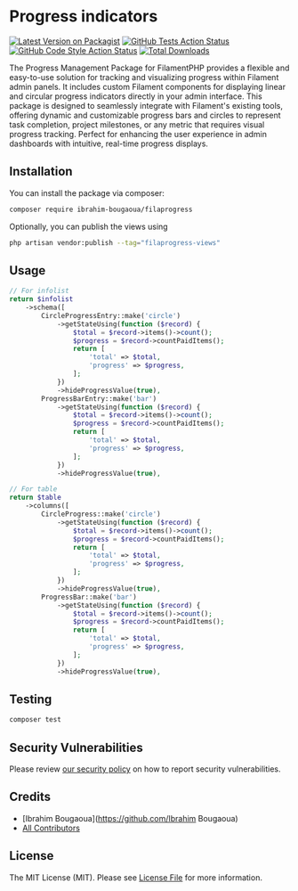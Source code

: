 # Progress indicators

[![Latest Version on Packagist](https://img.shields.io/packagist/v/ibrahim-bougaoua/filaprogress.svg?style=flat-square)](https://packagist.org/packages/ibrahim-bougaoua/filaprogress)
[![GitHub Tests Action Status](https://img.shields.io/github/actions/workflow/status/ibrahim-bougaoua/filaprogress/run-tests.yml?branch=main&label=tests&style=flat-square)](https://github.com/ibrahim-bougaoua/filaprogress/actions?query=workflow%3Arun-tests+branch%3Amain)
[![GitHub Code Style Action Status](https://img.shields.io/github/actions/workflow/status/ibrahim-bougaoua/filaprogress/fix-php-code-style-issues.yml?branch=main&label=code%20style&style=flat-square)](https://github.com/ibrahim-bougaoua/filaprogress/actions?query=workflow%3A"Fix+PHP+code+style+issues"+branch%3Amain)
[![Total Downloads](https://img.shields.io/packagist/dt/ibrahim-bougaoua/filaprogress.svg?style=flat-square)](https://packagist.org/packages/ibrahim-bougaoua/filaprogress)

The Progress Management Package for FilamentPHP provides a flexible and easy-to-use solution for tracking and visualizing progress within Filament admin panels. It includes custom Filament components for displaying linear and circular progress indicators directly in your admin interface. This package is designed to seamlessly integrate with Filament's existing tools, offering dynamic and customizable progress bars and circles to represent task completion, project milestones, or any metric that requires visual progress tracking. Perfect for enhancing the user experience in admin dashboards with intuitive, real-time progress displays.

## Installation

You can install the package via composer:

```bash
composer require ibrahim-bougaoua/filaprogress
```

Optionally, you can publish the views using

```bash
php artisan vendor:publish --tag="filaprogress-views"
```

## Usage

```php
// For infolist
return $infolist
    ->schema([
        CircleProgressEntry::make('circle')
            ->getStateUsing(function ($record) {
                $total = $record->items()->count();
                $progress = $record->countPaidItems();
                return [
                    'total' => $total,
                    'progress' => $progress,
                ];
            })
            ->hideProgressValue(true),
        ProgressBarEntry::make('bar')
            ->getStateUsing(function ($record) {
                $total = $record->items()->count();
                $progress = $record->countPaidItems();
                return [
                    'total' => $total,
                    'progress' => $progress,
                ];
            })
            ->hideProgressValue(true),

// For table
return $table
    ->columns([
        CircleProgress::make('circle')
            ->getStateUsing(function ($record) {
                $total = $record->items()->count();
                $progress = $record->countPaidItems();
                return [
                    'total' => $total,
                    'progress' => $progress,
                ];
            })
            ->hideProgressValue(true),
        ProgressBar::make('bar')
            ->getStateUsing(function ($record) {
                $total = $record->items()->count();
                $progress = $record->countPaidItems();
                return [
                    'total' => $total,
                    'progress' => $progress,
                ];
            })
            ->hideProgressValue(true),
```

## Testing

```bash
composer test
```

## Security Vulnerabilities

Please review [our security policy](../../security/policy) on how to report security vulnerabilities.

## Credits

- [Ibrahim Bougaoua](https://github.com/Ibrahim Bougaoua)
- [All Contributors](../../contributors)

## License

The MIT License (MIT). Please see [License File](LICENSE.md) for more information.
